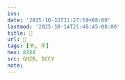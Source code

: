 ```yaml
---
ivs:
date: '2025-10-13T11:27:50+08:00'
lastmod: '2025-10-14T21:46:45-08:00'
title: 󰚇
url: 󰚇
tags: [芈, 羋]
hex: 8288
src: GHZR, DCCV
note:
---
```

